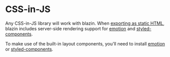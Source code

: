 
# CSS-in-JS

Any CSS-in-JS library will work with blazin.
When [exporting as static HTML](/exporting), blazin includes server-side rendering support for [emotion][] and [styled-components][].

To make use of the built-in layout components, you'll need to install [emotion][] or [styled-components][].

[emotion]: https://github.com/emotion-js/emotion
[styled-components]: https://github.com/styled-components/styled-components
